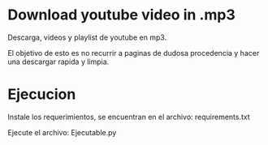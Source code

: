 # Download youtube video in .mp3
Descarga, videos y playlist de youtube en mp3.

El objetivo de esto es no recurrir a paginas de dudosa procedencia y hacer una descargar rapida y limpia.

# Ejecucion

Instale los requerimientos, se encuentran en el archivo: requirements.txt

Ejecute el archivo: Ejecutable.py
